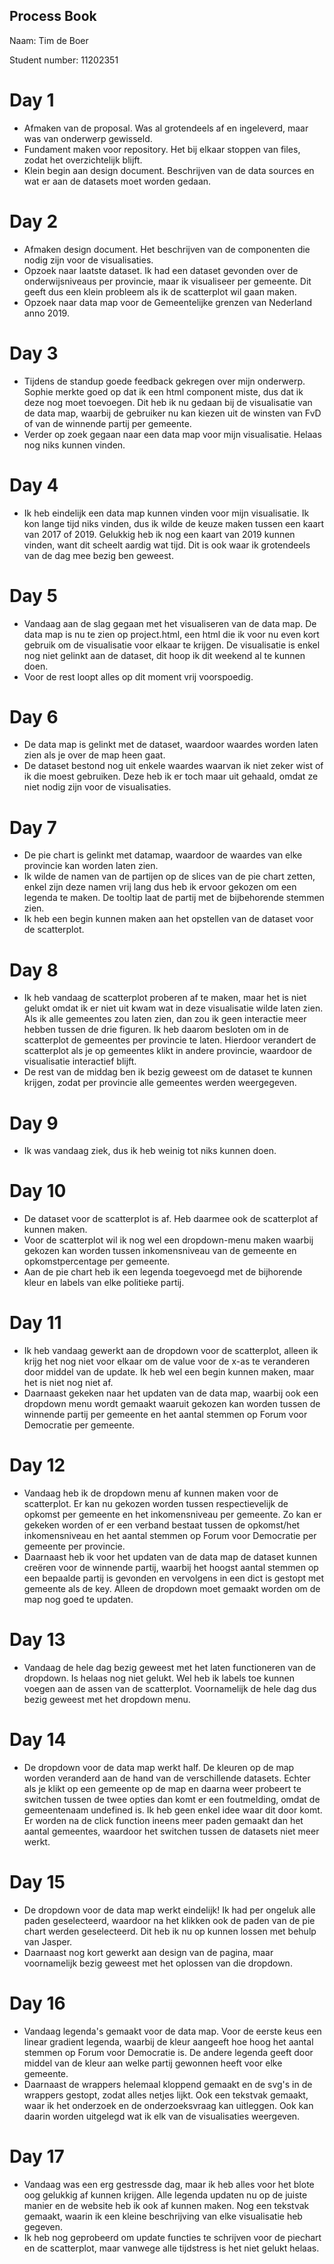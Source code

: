 __Process Book__
---
Naam: Tim de Boer

Student number: 11202351
# Day 1
- Afmaken van de proposal. Was al grotendeels af en ingeleverd, maar was van onderwerp gewisseld.
- Fundament maken voor repository. Het bij elkaar stoppen van files, zodat het overzichtelijk blijft.
- Klein begin aan design document. Beschrijven van de data sources en wat er aan de datasets moet worden gedaan.

# Day 2
- Afmaken design document. Het beschrijven van de componenten die nodig zijn voor de visualisaties.
- Opzoek naar laatste dataset. Ik had een dataset gevonden over de onderwijsniveaus per provincie, maar ik visualiseer per gemeente. Dit geeft dus een klein probleem als ik de scatterplot wil gaan maken.
- Opzoek naar data map voor de Gemeentelijke grenzen van Nederland anno 2019.

# Day 3
- Tijdens de standup goede feedback gekregen over mijn onderwerp. Sophie merkte goed op dat ik een html component miste, dus dat ik deze nog moet toevoegen. Dit heb ik nu gedaan bij de visualisatie van de data map, waarbij de gebruiker nu kan kiezen uit de winsten van FvD of van de winnende partij per gemeente.
- Verder op zoek gegaan naar een data map voor mijn visualisatie. Helaas nog niks kunnen vinden.

# Day 4
- Ik heb eindelijk een data map kunnen vinden voor mijn visualisatie. Ik kon lange tijd niks vinden, dus ik wilde de keuze maken tussen een kaart van 2017 of 2019. Gelukkig heb ik nog een kaart van 2019 kunnen vinden, want dit scheelt aardig wat tijd. Dit is ook waar ik grotendeels van de dag mee bezig ben geweest.

# Day 5
- Vandaag aan de slag gegaan met het visualiseren van de data map. De data map is nu te zien op project.html, een html die ik voor nu even kort gebruik om de visualisatie voor elkaar te krijgen. De visualisatie is enkel nog niet gelinkt aan de dataset, dit hoop ik dit weekend al te kunnen doen.
- Voor de rest loopt alles op dit moment vrij voorspoedig.

# Day 6
- De data map is gelinkt met de dataset, waardoor waardes worden laten zien als je over de map heen gaat.
- De dataset bestond nog uit enkele waardes waarvan ik niet zeker wist of ik die moest gebruiken. Deze heb ik er toch maar uit gehaald, omdat ze niet nodig zijn voor de visualisaties.

# Day 7
- De pie chart is gelinkt met datamap, waardoor de waardes van elke provincie kan worden laten zien.
- Ik wilde de namen van de partijen op de slices van de pie chart zetten, enkel zijn deze namen vrij lang dus heb ik ervoor gekozen om een legenda te maken. De tooltip laat de partij met de bijbehorende stemmen zien.
- Ik heb een begin kunnen maken aan het opstellen van de dataset voor de scatterplot.

# Day 8
- Ik heb vandaag de scatterplot proberen af te maken, maar het is niet gelukt omdat ik er niet uit kwam wat in deze visualisatie wilde laten zien. Als ik alle gemeentes zou laten zien, dan zou ik geen interactie meer hebben tussen de drie figuren. Ik heb daarom besloten om in de scatterplot de gemeentes per provincie te laten. Hierdoor verandert de scatterplot als je op gemeentes klikt in andere provincie, waardoor de visualisatie interactief blijft.
- De rest van de middag ben ik bezig geweest om de dataset te kunnen krijgen, zodat per provincie alle gemeentes werden weergegeven.

# Day 9
- Ik was vandaag ziek, dus ik heb weinig tot niks kunnen doen.

# Day 10
- De dataset voor de scatterplot is af. Heb daarmee ook de scatterplot af kunnen maken.
- Voor de scatterplot wil ik nog wel een dropdown-menu maken waarbij gekozen kan worden tussen inkomensniveau van de gemeente en opkomstpercentage per gemeente.
- Aan de pie chart heb ik een legenda toegevoegd met de bijhorende kleur en labels van elke politieke partij.  

# Day 11
- Ik heb vandaag gewerkt aan de dropdown voor de scatterplot, alleen ik krijg het nog niet voor elkaar om de value voor de x-as te veranderen door middel van de update. Ik heb wel een begin kunnen maken, maar het is niet nog niet af.
- Daarnaast gekeken naar het updaten van de data map, waarbij ook een dropdown menu wordt gemaakt waaruit gekozen kan worden tussen de winnende partij per gemeente en het aantal stemmen op Forum voor Democratie per gemeente.

# Day 12
- Vandaag heb ik de dropdown menu af kunnen maken voor de scatterplot. Er kan nu gekozen worden tussen respectievelijk de opkomst per gemeente en het inkomensniveau per gemeente. Zo kan er gekeken worden of er een verband bestaat tussen de opkomst/het inkomensniveau en het aantal stemmen op Forum voor Democratie per gemeente per provincie.
- Daarnaast heb ik voor het updaten van de data map de dataset kunnen creëren voor de winnende partij, waarbij het hoogst aantal stemmen op een bepaalde partij is gevonden en vervolgens in een dict is gestopt met gemeente als de key. Alleen de dropdown moet gemaakt worden om de map nog goed te updaten.

# Day 13
- Vandaag de hele dag bezig geweest met het laten functioneren van de dropdown. Is helaas nog niet gelukt. Wel heb ik labels toe kunnen voegen aan de assen van de scatterplot. Voornamelijk de hele dag dus bezig geweest met het dropdown menu.

# Day 14
- De dropdown voor de data map werkt half. De kleuren op de map worden veranderd aan de hand van de verschillende datasets. Echter als je klikt op een gemeente op de map en daarna weer probeert te switchen tussen de twee opties dan komt er een foutmelding, omdat de gemeentenaam undefined is. Ik heb geen enkel idee waar dit door komt. Er worden na de click function ineens meer paden gemaakt dan het aantal gemeentes, waardoor het switchen tussen de datasets niet meer werkt.

# Day 15
- De dropdown voor de data map werkt eindelijk! Ik had per ongeluk alle paden geselecteerd, waardoor na het klikken ook de paden van de pie chart werden geselecteerd. Dit heb ik nu op kunnen lossen met behulp van Jasper.
- Daarnaast nog kort gewerkt aan design van de pagina, maar voornamelijk bezig geweest met het oplossen van die dropdown.

# Day 16
- Vandaag legenda's gemaakt voor de data map. Voor de eerste keus een linear gradient legenda, waarbij de kleur aangeeft hoe hoog het aantal stemmen op Forum voor Democratie is. De andere legenda geeft door middel van de kleur aan welke partij gewonnen heeft voor elke gemeente.
- Daarnaast de wrappers helemaal kloppend gemaakt en de svg's in de wrappers gestopt, zodat alles netjes lijkt. Ook een tekstvak gemaakt, waar ik het onderzoek en de onderzoeksvraag kan uitleggen. Ook kan daarin worden uitgelegd wat ik elk van de visualisaties weergeven.

# Day 17
- Vandaag was een erg gestressde dag, maar ik heb alles voor het blote oog gelukkig af kunnen krijgen. Alle legenda updaten nu op de juiste manier en de website heb ik ook af kunnen maken. Nog een tekstvak gemaakt, waarin ik een kleine beschrijving van elke visualisatie heb gegeven.
- Ik heb nog geprobeerd om update functies te schrijven voor de piechart en de scatterplot, maar vanwege alle tijdstress is het niet gelukt helaas.
